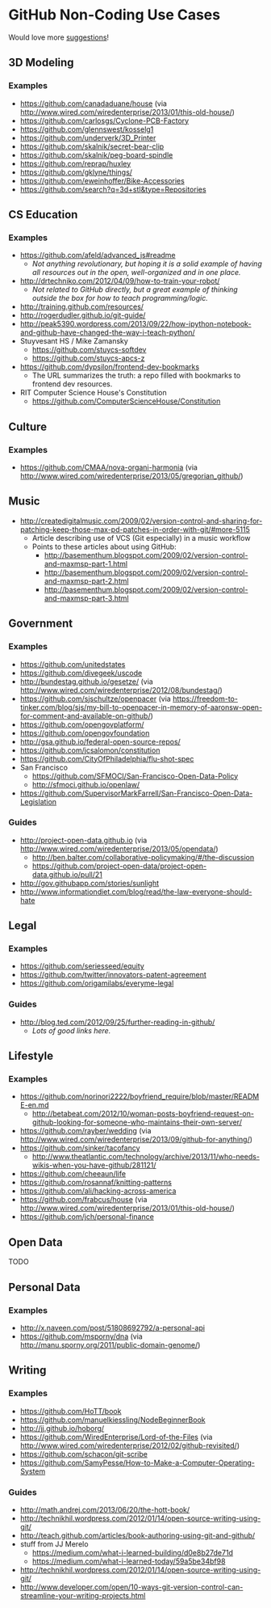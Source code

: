 # GitHub Non-Coding Use Cases

Would love more [suggestions](https://github.com/afeld/github_non_coding/issues)!

## 3D Modeling

### Examples

* https://github.com/canadaduane/house (via http://www.wired.com/wiredenterprise/2013/01/this-old-house/)
* https://github.com/carlosgs/Cyclone-PCB-Factory
* https://github.com/glennswest/kosselg1
* https://github.com/underverk/3D_Printer
* https://github.com/skalnik/secret-bear-clip
* https://github.com/skalnik/peg-board-spindle
* https://github.com/reprap/huxley
* https://github.com/gklyne/things/
* https://github.com/eweinhoffer/Bike-Accessories
* https://github.com/search?q=3d+stl&type=Repositories

## CS Education

### Examples

* https://github.com/afeld/advanced_js#readme
    * *Not anything revolutionary, but hoping it is a solid example of having all resources out in the open, well-organized and in one place.*
* http://drtechniko.com/2012/04/09/how-to-train-your-robot/
    * *Not related to GitHub directly, but a great example of thinking outside the box for how to teach programming/logic.*
* http://training.github.com/resources/
* http://rogerdudler.github.io/git-guide/
* http://peak5390.wordpress.com/2013/09/22/how-ipython-notebook-and-github-have-changed-the-way-i-teach-python/
* Stuyvesant HS / Mike Zamansky
    * https://github.com/stuycs-softdev
    * https://github.com/stuycs-apcs-z
* https://github.com/dypsilon/frontend-dev-bookmarks
    * The URL summarizes the truth: a repo filled with bookmarks to frontend dev resources.
* RIT Computer Science House's Constitution
    * https://github.com/ComputerScienceHouse/Constitution

## Culture

### Examples

* https://github.com/CMAA/nova-organi-harmonia (via http://www.wired.com/wiredenterprise/2013/05/gregorian_github/)

## Music

* http://createdigitalmusic.com/2009/02/version-control-and-sharing-for-patching-keep-those-max-pd-patches-in-order-with-git/#more-5115
    * Article describing use of VCS (Git especially) in a music workflow
    * Points to these articles about using GitHub:
      * http://basementhum.blogspot.com/2009/02/version-control-and-maxmsp-part-1.html
      * http://basementhum.blogspot.com/2009/02/version-control-and-maxmsp-part-2.html
      * http://basementhum.blogspot.com/2009/02/version-control-and-maxmsp-part-3.html

## Government

### Examples

* https://github.com/unitedstates
* https://github.com/divegeek/uscode
* http://bundestag.github.io/gesetze/ (via http://www.wired.com/wiredenterprise/2012/08/bundestag/)
* https://github.com/sjschultze/openpacer (via https://freedom-to-tinker.com/blog/sjs/my-bill-to-openpacer-in-memory-of-aaronsw-open-for-comment-and-available-on-github/)
* https://github.com/opengovplatform/
* https://github.com/opengovfoundation
* http://gsa.github.io/federal-open-source-repos/
* https://github.com/jcsalomon/constitution
* https://github.com/CityOfPhiladelphia/flu-shot-spec
* San Francisco
    * https://github.com/SFMOCI/San-Francisco-Open-Data-Policy
    * http://sfmoci.github.io/openlaw/
* https://github.com/SupervisorMarkFarrell/San-Francisco-Open-Data-Legislation

### Guides

* http://project-open-data.github.io (via http://www.wired.com/wiredenterprise/2013/05/opendata/)
    * http://ben.balter.com/collaborative-policymaking/#/the-discussion
    * https://github.com/project-open-data/project-open-data.github.io/pull/21
* http://gov.githubapp.com/stories/sunlight
* http://www.informationdiet.com/blog/read/the-law-everyone-should-hate

## Legal
    
### Examples

* https://github.com/seriesseed/equity
* https://github.com/twitter/innovators-patent-agreement
* https://github.com/origamilabs/everyme-legal

### Guides

* http://blog.ted.com/2012/09/25/further-reading-in-github/
    * *Lots of good links here.*

## Lifestyle

### Examples

* https://github.com/norinori2222/boyfriend_require/blob/master/README-en.md
    * http://betabeat.com/2012/10/woman-posts-boyfriend-request-on-github-looking-for-someone-who-maintains-their-own-server/
* https://github.com/rayber/wedding (via http://www.wired.com/wiredenterprise/2013/09/github-for-anything/)
* https://github.com/sinker/tacofancy
     * http://www.theatlantic.com/technology/archive/2013/11/who-needs-wikis-when-you-have-github/281121/
* https://github.com/cheeaun/life
* https://github.com/rosannaf/knitting-patterns
* https://github.com/ali/hacking-across-america
* https://github.com/frabcus/house (via http://www.wired.com/wiredenterprise/2013/01/this-old-house/)
* https://github.com/jch/personal-finance

## Open Data

TODO

## Personal Data

### Examples

* http://x.naveen.com/post/51808692792/a-personal-api
* https://github.com/msporny/dna (via http://manu.sporny.org/2011/public-domain-genome/)

## Writing

### Examples

* https://github.com/HoTT/book
* https://github.com/manuelkiessling/NodeBeginnerBook
* http://jj.github.io/hoborg/
* https://github.com/WiredEnterprise/Lord-of-the-Files (via http://www.wired.com/wiredenterprise/2012/02/github-revisited/)
* https://github.com/schacon/git-scribe
* https://github.com/SamyPesse/How-to-Make-a-Computer-Operating-System

### Guides

* http://math.andrej.com/2013/06/20/the-hott-book/
* http://technikhil.wordpress.com/2012/01/14/open-source-writing-using-git/
* http://teach.github.com/articles/book-authoring-using-git-and-github/
* stuff from JJ Merelo
    * https://medium.com/what-i-learned-building/d0e8b27de71d
    * https://medium.com/what-i-learned-today/59a5be34bf98
* http://technikhil.wordpress.com/2012/01/14/open-source-writing-using-git/
* http://www.developer.com/open/10-ways-git-version-control-can-streamline-your-writing-projects.html
